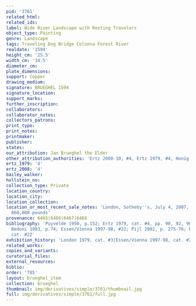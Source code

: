 ```yaml
---
pid: '3761'
related_html: 
related_ids: 
label: Wide River Landscape with Resting Travelers
object_type: Painting
genre: Landscape
tags: Traveling Dog Bridge Colonna Forest River
realdate: '1594'
height_cm: '25.5'
width_cm: '34.5'
diameter_cm: 
plate_dimensions: 
support: Copper
drawing_medium: 
signature: BRUEGHEL 1594
signature_location: 
support_marks: 
further_inscription: 
collaborators: 
collaborator_notes: 
collectors_patrons: 
print_type: 
print_notes: 
printmaker: 
publisher: 
states: 
our_attribution: Jan Brueghel the Elder
other_attribution_authorities: 'Ertz 2008-10, #4, Ertz 1979, #4, Honig database'
ertz_1979: '4'
ertz_2008: '4'
bailey_walker: 
hollstein_no: 
collection_type: Private
location_country: 
location_city: 
location_collection: 
location_or_most_recent_sale_notes: 'London, Sotheby''s, July 4, 2007, lot #21 for
  860,000 pounds'
provenance: 6465|6466|6467|6468
bibliography: 'Puyvelde 1950, p.152; Ertz 1979, cat. #4, pp. 90, 92, 96, 104, 192;
  Bedoni 1983, p.74; Essen/Vienna 1997-98, #22; Pijl 2002, p. 275-76; Ertz 2008-10,
  cat. #22'
exhibition_history: 'London 1979, cat. #3|Essen/Vienna 1997-98, cat. #22'
related_works: 
copies_and_variants: 
curatorial_files: 
external_resources: 
biblio: 
order: '785'
layout: brueghel_item
collection: brueghel
thumbnail: img/derivatives/simple/3761/thumbnail.jpg
full: img/derivatives/simple/3761/full.jpg
---
```

